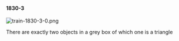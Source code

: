 #### 1830-3
![train-1830-3-0.png](https://github.com/lil-lab/nlvr/raw/master/nlvr/train/images/34/train-1830-3-0.png "train-1830-3-0.png")

There are exactly two objects in a grey box of which one is a triangle